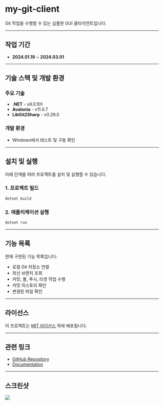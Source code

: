 # my-git-client

Git 작업을 수행할 수 있는 심플한 GUI 클라이언트입니다.

---

## 작업 기간

- **2024.01.19** ~ **2024.03.01**

---

## 기술 스택 및 개발 환경

### 주요 기술

- **.NET** - v8.0.101  
- **Avalonia** - v11.0.7  
- **LibGit2Sharp** - v0.29.0  

### 개발 환경

- Windows에서 테스트 및 구동 확인

---

## 설치 및 실행

아래 단계를 따라 프로젝트를 설치 및 실행할 수 있습니다.

### 1. 프로젝트 빌드

```bash
dotnet build
```

### 2. 애플리케이션 실행

```bash
dotnet run
```

---

## 기능 목록

현재 구현된 기능 목록입니다:

- 로컬 Git 저장소 연결
- 최신 브랜치 조회
- 커밋, 풀, 푸시, 리셋 작업 수행
- 커밋 히스토리 확인
- 변경된 파일 확인

---

## 라이선스

이 프로젝트는 [MIT 라이선스](https://opensource.org/licenses/MIT) 하에 배포됩니다.

---

## 관련 링크

- [GitHub Repository](https://github.com/selosele/my-git-client)
- [Documentation](https://github.com/selosele/my-git-client/blob/master/README.md)

---

## 스크린샷

![](https://res.cloudinary.com/dbrgfvqgb/image/upload/v1723079531/mygitclient_t87mmf.jpg)